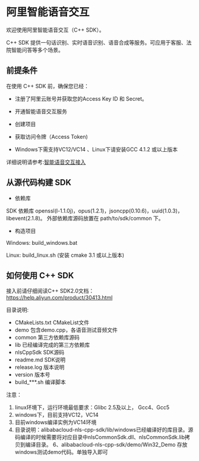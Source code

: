# 阿里智能语音交互

欢迎使用阿里智能语音交互（C++ SDK）。

C++ SDK 提供一句话识别、实时语音识别、语音合成等服务。可应用于客服、法院智能问答等多个场景。


## 前提条件

在使用 C++ SDK 前，确保您已经：

* 注册了阿里云账号并获取您的Access Key ID 和 Secret。

* 开通智能语音交互服务

* 创建项目

* 获取访问令牌（Access Token)

* Windows下需支持VC12/VC14 、Linux下请安装GCC 4.1.2 或以上版本

详细说明请参考:[智能语音交互接入](https://help.aliyun.com/document_detail/72138.html)


## 从源代码构建 SDK


- 依赖库

SDK 依赖库 openssl(l-1.1.0j)，opus(1.2.1)，jsoncpp(0.10.6)，uuid(1.0.3)，libevent(2.1.8)。
外部依赖库源码放置在 path/to/sdk/common 下。

- 构造项目

Windows: build_windows.bat


Linux: build_linux.sh (安装 cmake 3.1 或以上版本)


## 如何使用 C++ SDK

接入前请仔细阅读C++ SDK2.0文档：https://help.aliyun.com/product/30413.html


目录说明:

- CMakeLists.txt CMakeList文件
- demo 包含demo.cpp，各语音测试音频文件
- common 第三方依赖库源码
- lib  已经编译完成的第三方依赖库
- nlsCppSdk SDK源码
- readme.md SDK说明
- release.log 版本说明
- version 版本号
- build_***.sh 编译脚本

注意：
1. linux环境下，运行环境最低要求：Glibc 2.5及以上， Gcc4、Gcc5
2. windows下，目前支持VC12，VC14
3. 目前windows编译实例为VC14环境
5. 目录说明：alibabacloud-nls-cpp-sdk/lib/windows已经编译好的库目录。源码编译的时候需要将对应目录中nlsCommonSdk.dll、nlsCommonSdk.lib拷贝到编译目录。
6、alibabacloud-nls-cpp-sdk/demo/Win32_Demo 存放windows测试demo代码。单独导入即可







